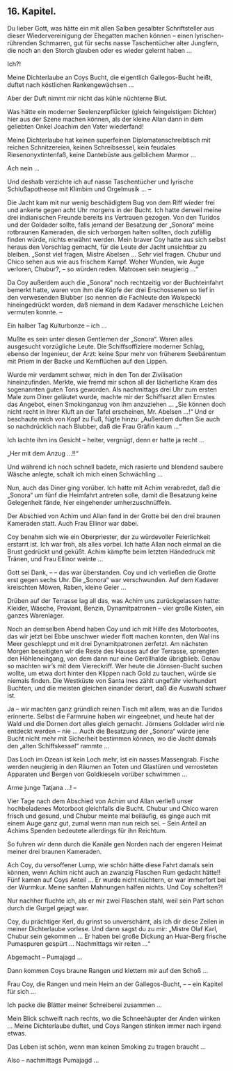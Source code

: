 16\. Kapitel.
-------------

Du lieber Gott, was hätte ein mit allen Salben gesalbter Schriftsteller aus
dieser Wiedervereinigung der Ehegatten machen können – einen
lyrischen-rührenden Schmarren, gut für sechs nasse Taschentücher alter
Jungfern, die noch an den Storch glauben oder es wieder gelernt haben …

Ich?!

Meine Dichterlaube an Coys Bucht, die eigentlich Gallegos-Bucht heißt, duftet
nach köstlichen Rankengewächsen …

Aber der Duft nimmt mir nicht das kühle nüchterne Blut.

Was hätte ein moderner Seelenzerpflücker (gleich feingeistigem Dichter) hier
aus der Szene machen können, als der kleine Allan dann in dem geliebten Onkel
Joachim den Vater wiederfand!

Meine Dichterlaube hat keinen superfeinen Diplomatenschreibtisch mit reichen
Schnitzereien, keinen Schreibsessel, kein feudales Riesenonyxtintenfaß, keine
Dantebüste aus gelblichem Marmor …

Ach nein …

Und deshalb verzichte ich auf nasse Taschentücher und lyrische Schlußapotheose
mit Klimbim und Orgelmusik … –

Die Jacht kam mit nur wenig beschädigtem Bug von dem Riff wieder frei und
ankerte gegen acht Uhr morgens in der Bucht. Ich hatte derweil meine drei
indianischen Freunde bereits ins Vertrauen gezogen. Von den Turidos und der
Goldader sollte, falls jemand der Besatzung der „Sonora“ meine rotbraunen
Kameraden, die sich verborgen halten sollten, doch zufällig finden würde,
nichts erwähnt werden. Mein braver Coy hatte aus sich selbst heraus den
Vorschlag gemacht, für die Leute der Jacht unsichtbar zu bleiben. „Sonst viel
fragen, Mistre Abelsen … Sehr viel fragen. Chubur und Chico sehen aus wie aus
frischem Kampf. Woher Wunden, wie Auge verloren, Chubur?, – so würden reden.
Matrosen sein neugierig …“

Da Coy außerdem auch die „Sonora“ noch rechtzeitig vor der Buchteinfahrt
bemerkt hatte, waren von ihm die Köpfe der drei Erschossenen so tief in den
verwesenden Blubber (so nennen die Fachleute den Walspeck) hineingedrückt
worden, daß niemand in dem Kadaver menschliche Leichen vermuten konnte. –

Ein halber Tag Kulturbonze – ich …

Mußte es sein unter diesen Gentlemen der „Sonora“. Waren alles ausgesucht
vorzügliche Leute. Die Schiffsoffiziere moderner Schlag, ebenso der Ingenieur,
der Arzt: keine Spur mehr von früherem Seebärentum mit Priem in der Backe und
Kernflüchen auf den Lippen.

Wurde mir verdammt schwer, mich in den Ton der Zivilisation hineinzufinden.
Merkte, wie fremd mir schon all der lächerliche Kram des sogenannten guten Tons
geworden. Als nachmittags drei Uhr zum ersten Male zum Diner geläutet wurde,
machte mir der Schiffsarzt allen Ernstes das Angebot, einen Smokinganzug von
ihm anzuziehen … „Sie können doch nicht recht in Ihrer Kluft an der Tafel
erscheinen, Mr. Abelsen …!“ Und er beschaute mich von Kopf zu Fuß, fügte hinzu:
„Außerdem duften Sie auch so nachdrücklich nach Blubber, daß die Frau Gräfin
kaum …“

Ich lachte ihm ins Gesicht – heiter, vergnügt, denn er hatte ja recht …

„Her mit dem Anzug …!!“

Und während ich noch schnell badete, mich rasierte und blendend saubere Wäsche
anlegte, schalt ich mich einen Schwächling …

Nun, auch das Diner ging vorüber. Ich hatte mit Achim verabredet, daß die
„Sonora“ um fünf die Heimfahrt antreten solle, damit die Besatzung keine
Gelegenheit fände, hier eingehender umherzuschnüffeln.

Der Abschied von Achim und Allan fand in der Grotte bei den drei braunen
Kameraden statt. Auch Frau Ellinor war dabei.

Coy benahm sich wie ein Oberpriester, der zu würdevoller Feierlichkeit erstarrt
ist. Ich war froh, als alles vorbei. Ich hatte Allan noch einmal an die Brust
gedrückt und geküßt. Achim kämpfte beim letzten Händedruck mit Tränen, und Frau
Ellinor weinte …

Gott sei Dank, – – das war überstanden. Coy und ich verließen die Grotte erst
gegen sechs Uhr. Die „Sonora“ war verschwunden. Auf dem Kadaver kreischten
Möwen, Raben, kleine Geier …

Drüben auf der Terrasse lag all das, was Achim uns zurückgelassen hatte:
Kleider, Wäsche, Proviant, Benzin, Dynamitpatronen – vier große Kisten, ein
ganzes Warenlager.

Noch an demselben Abend haben Coy und ich mit Hilfe des Motorbootes, das wir
jetzt bei Ebbe unschwer wieder flott machen konnten, den Wal ins Meer
geschleppt und mit drei Dynamitpatronen zerfetzt. Am nächsten Morgen
beseitigten wir die Reste des Hauses auf der Terrasse, sprengten den
Höhleneingang, von dem dann nur eine Geröllhalde übrigblieb. Genau so machten
wir’s mit dem Viereckriff. Wer heute die Jörnsen-Bucht suchen wollte, um etwa
dort hinter den Klippen nach Gold zu tauchen, würde sie niemals finden. Die
Westküste von Santa Ines zählt ungefähr vierhundert Buchten, und die meisten
gleichen einander derart, daß die Auswahl schwer ist.

Ja – wir machten ganz gründlich reinen Tisch mit allem, was an die Turidos
erinnerte. Selbst die Farmruine haben wir eingeebnet, und heute hat der Wald
und die Dornen dort alles gleich gemacht. Jörnsens Goldader wird nie entdeckt
werden – nie … Auch die Besatzung der „Sonora“ würde jene Bucht nicht mehr mit
Sicherheit bestimmen können, wo die Jacht damals den „alten Schiffskessel“
rammte …

Das Loch im Ozean ist kein Loch mehr, ist ein nasses Massengrab. Fische werden
neugierig in den Räumen an Toten und Glastüren und verrosteten Apparaten und
Bergen von Goldkieseln vorüber schwimmen …

Arme junge Tatjana …! –

Vier Tage nach dem Abschied von Achim und Allan verließ unser hochbeladenes
Motorboot gleichfalls die Bucht. Chubur und Chico waren frisch und gesund, und
Chubur meinte mal beiläufig, es ginge auch mit einem Auge ganz gut, zumal wenn
man nun reich sei. – Sein Anteil an Achims Spenden bedeutete allerdings für ihn
Reichtum.

So fuhren wir denn durch die Kanäle gen Norden nach der engeren Heimat meiner
drei braunen Kameraden.

Ach Coy, du versoffener Lump, wie schön hätte diese Fahrt damals sein können,
wenn Achim nicht auch an zwanzig Flaschen Rum gedacht hätte!! Fünf kamen auf
Coys Anteil … Er wurde nicht nüchtern, er war immerfort bei der Wurmkur. Meine
sanften Mahnungen halfen nichts. Und Coy schelten?!

Nur nachher fluchte ich, als er mir zwei Flaschen stahl, weil sein Part schon
durch die Gurgel gejagt war.

Coy, du prächtiger Kerl, du grinst so unverschämt, als ich dir diese Zeilen in
meiner Dichterlaube vorlese. Und dann sagst du zu mir: „Mistre Olaf Karl,
Chubur sein gekommen … Er haben bei große Dickung an Huar-Berg frische
Pumaspuren gespürt … Nachmittags wir reiten …“

Abgemacht – Pumajagd …

Dann kommen Coys braune Rangen und klettern mir auf den Schoß …

Frau Coy, die Rangen und mein Heim an der Gallegos-Bucht, – – ein Kapitel für
sich …

Ich packe die Blätter meiner Schreiberei zusammen …

Mein Blick schweift nach rechts, wo die Schneehäupter der Anden winken … Meine
Dichterlaube duftet, und Coys Rangen stinken immer nach irgend etwas.

Das Leben ist schön, wenn man keinen Smoking zu tragen braucht …

Also – nachmittags Pumajagd …


